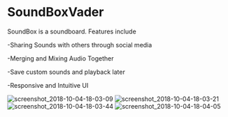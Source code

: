 # SoundBoxVader
SoundBox is a soundboard. Features include 

-Sharing Sounds with others through social media

-Merging and Mixing Audio Together

-Save custom sounds and playback later

-Responsive and Intuitive UI


![screenshot_2018-10-04-18-03-09](https://user-images.githubusercontent.com/29299547/46474356-74373680-c804-11e8-9c93-a3082e4f8c7a.png)
![screenshot_2018-10-04-18-03-21](https://user-images.githubusercontent.com/29299547/46474357-74373680-c804-11e8-9792-00c2074b8507.png)
![screenshot_2018-10-04-18-03-44](https://user-images.githubusercontent.com/29299547/46474359-74cfcd00-c804-11e8-90b6-635a0963b724.png)
![screenshot_2018-10-04-18-04-05](https://user-images.githubusercontent.com/29299547/46474360-74cfcd00-c804-11e8-9419-d1f9ca3587b5.png)
